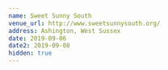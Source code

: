 ```yaml
---
name: Sweet Sunny South
venue_url: http://www.sweetsunnysouth.org/
address: Ashington, West Sussex
date: 2019-09-06
date2: 2019-09-08
hidden: true
---
```

